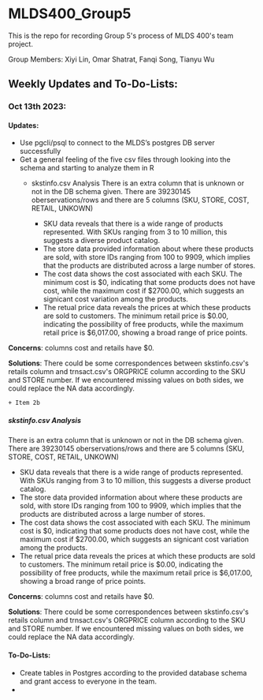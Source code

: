 # MLDS400_Group5
This is the repo for recording Group 5's process of MLDS 400's team project.

Group Members: Xiyi Lin, Omar Shatrat, Fanqi Song, Tianyu Wu

## Weekly Updates and To-Do-Lists:
### Oct 13th 2023:
#### Updates:
* Use pgcli/psql to connect to the MLDS’s postgres DB server successfully
* Get a general feeling of the five csv files through looking into the schema and starting to analyze them in R
    + skstinfo.csv Analysis
      There is an extra column that is unknown or not in the DB schema given. There are 39230145 oberservations/rows and there are 5 columns (SKU, STORE, COST, RETAIL, UNKOWN)

      - SKU data reveals that there is a wide range of products represented. With SKUs ranging from 3 to 10 million, this suggests a diverse product catalog.
      - The store data provided information about where these products are sold, with store IDs ranging from 100 to 9909, which implies that the products are distributed across a large number of stores.
      - The cost data shows the cost associated with each SKU. The minimum cost is \$0, indicating that some products does not have cost, while the maximum cost if \$2700.00, which suggests an signicant cost   variation among the products.
      - The retual price data reveals the prices at which these products are sold to customers. The minimum retail price is \$0.00, indicating the possibility of free products, while the maximum retail price is \$6,017.00, showing a broad range of price points.

**Concerns**: columns cost and retails have \$0.

**Solutions**: There could be some correspondences between skstinfo.csv's retails column and trnsact.csv's ORGPRICE column according to the SKU and STORE number. If we encountered missing values on both sides, we could replace the NA data accordingly.


    + Item 2b

##### skstinfo.csv Analysis

There is an extra column that is unknown or not in the DB schema given. There are 39230145 oberservations/rows and there are 5 columns (SKU, STORE, COST, RETAIL, UNKOWN)

- SKU data reveals that there is a wide range of products represented. With SKUs ranging from 3 to 10 million, this suggests a diverse product catalog.
- The store data provided information about where these products are sold, with store IDs ranging from 100 to 9909, which implies that the products are distributed across a large number of stores.
- The cost data shows the cost associated with each SKU. The minimum cost is \$0, indicating that some products does not have cost, while the maximum cost if \$2700.00, which suggests an signicant cost variation among the products.
- The retual price data reveals the prices at which these products are sold to customers. The minimum retail price is \$0.00, indicating the possibility of free products, while the maximum retail price is \$6,017.00, showing a broad range of price points.

**Concerns**: columns cost and retails have \$0.

**Solutions**: There could be some correspondences between skstinfo.csv's retails column and trnsact.csv's ORGPRICE column according to the SKU and STORE number. If we encountered missing values on both sides, we could replace the NA data accordingly.


#### To-Do-Lists:
- Create tables in Postgres according to the provided database schema and grant access to everyone in the team.
- 
